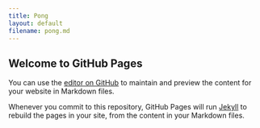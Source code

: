 ```yaml
---
title: Pong
layout: default
filename: pong.md
---
```


## Welcome to GitHub Pages

You can use the [editor on GitHub](https://github.com/Brandon-M-Islas/Game-Portfolio/edit/main/index.md) to maintain and preview the content for your website in Markdown files.

Whenever you commit to this repository, GitHub Pages will run [Jekyll](https://jekyllrb.com/) to rebuild the pages in your site, from the content in your Markdown files.